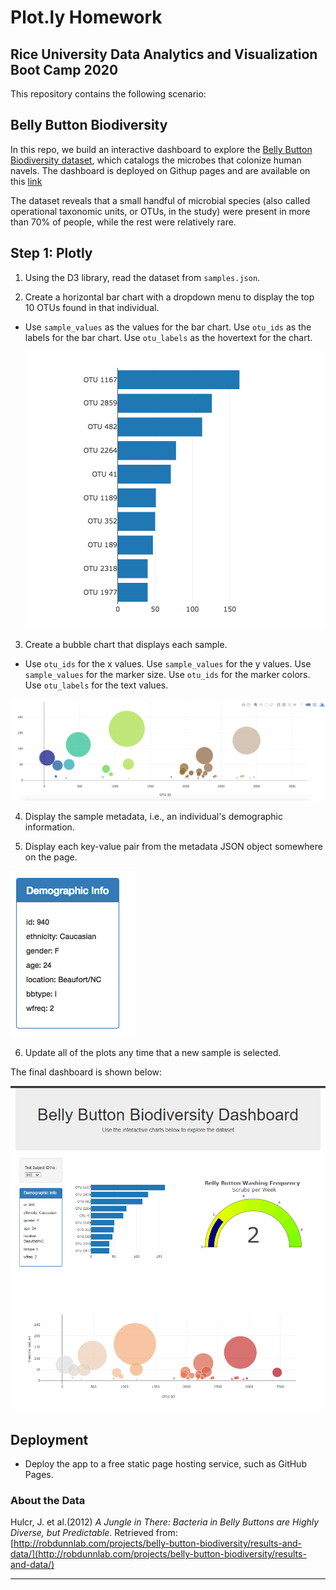 # Plot.ly Homework


## Rice University Data Analytics and Visualization Boot Camp 2020

This repository contains the following scenario:

## Belly Button Biodiversity


In this repo, we build an interactive dashboard to explore the [Belly Button Biodiversity dataset](http://robdunnlab.com/projects/belly-button-biodiversity/), which catalogs the microbes that colonize human navels. The dashboard is deployed on Githup pages and are available on this [link](https://gpivaro.github.io/Interactive-Visualizations/)

The dataset reveals that a small handful of microbial species (also called operational taxonomic units, or OTUs, in the study) were present in more than 70% of people, while the rest were relatively rare.

## Step 1: Plotly

1. Using the D3 library, read the dataset from `samples.json`.

2. Create a horizontal bar chart with a dropdown menu to display the top 10 OTUs found in that individual.

* Use `sample_values` as the values for the bar chart. Use `otu_ids` as the labels for the bar chart. Use `otu_labels` as the hovertext for the chart.

  ![bar Chart](Images/hw01.png)

3. Create a bubble chart that displays each sample.

* Use `otu_ids` for the x values. Use `sample_values` for the y values. Use `sample_values` for the marker size. Use `otu_ids` for the marker colors. Use `otu_labels` for the text values.

![Bubble Chart](Images/bubble_chart.png)

4. Display the sample metadata, i.e., an individual's demographic information.

5. Display each key-value pair from the metadata JSON object somewhere on the page.

![hw](Images/hw03.png)

6. Update all of the plots any time that a new sample is selected.

The final dashboard is shown below:

![hw](Images/View_1.png)


## Deployment

* Deploy the app to a free static page hosting service, such as GitHub Pages.

### About the Data

Hulcr, J. et al.(2012) _A Jungle in There: Bacteria in Belly Buttons are Highly Diverse, but Predictable_. Retrieved from: [http://robdunnlab.com/projects/belly-button-biodiversity/results-and-data/](http://robdunnlab.com/projects/belly-button-biodiversity/results-and-data/)

- - -
